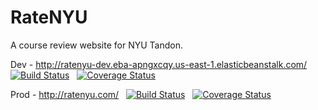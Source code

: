 # RateNYU
A course review website for NYU Tandon.

Dev - http://ratenyu-dev.eba-apngxcqy.us-east-1.elasticbeanstalk.com/
&nbsp;
[![Build Status](https://app.travis-ci.com/gcivil-nyu-org/team-4-inperson.svg?branch=develop)](https://app.travis-ci.com/gcivil-nyu-org/team-4-inperson)
&nbsp;
[![Coverage Status](https://coveralls.io/repos/github/gcivil-nyu-org/team-4-inperson/badge.svg)](https://coveralls.io/github/gcivil-nyu-org/team-4-inperson?branch=develop)


Prod - http://ratenyu.com/
&nbsp;
[![Build Status](https://app.travis-ci.com/gcivil-nyu-org/team-4-inperson.svg)](https://app.travis-ci.com/gcivil-nyu-org/team-4-inperson)
&nbsp;
[![Coverage Status](https://coveralls.io/repos/github/gcivil-nyu-org/team-4-inperson/badge.svg)](https://coveralls.io/github/gcivil-nyu-org/team-4-inperson?branch=master)
